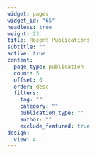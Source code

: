 ```yaml
---
widget: pages
widget_id: "65"
headless: true
weight: 23
title: Recent Publications
subtitle: ""
active: true
content:
  page_type: publication
  count: 5
  offset: 0
  order: desc
  filters:
    tag: ""
    category: ""
    publication_type: ""
    author: ""
    exclude_featured: true
design:
  view: 4
---
```

<!--{{% callout note %}}
Quickly discover relevant content by [filtering publications](./publication/).
{{% /callout %}}-->